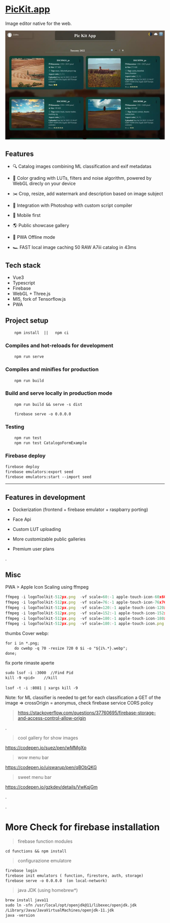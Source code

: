 # [PicKit.app](https://image-toolkit-app.web.app/)

Image editor native for the web.

![AppThumb](https://raw.githubusercontent.com/lucaBazza/Image-Toolkit-WebApp/master/others/screenshots/20220724-screen.webp)

## Features
- 🔍 Catalog images combining ML classification and exif metadatas

- 🎨 Color grading with LUTs, filters and noise algorithm, powered by WebGL direcly on your device 

- ✂️ Crop, resize, add watermark and description based on image subject

- 📸 Integration with Photoshop with custom script compiler

- 📲 Mobile first

- 🌎 Public showcase gallery

- 🔌 PWA Offline mode

- 🏎 FAST local image caching 50 RAW A7iii catalog in 43ms

## Tech stack

- Vue3
- Typescript
- Firebase
- WebGL + Three.js
- Ml5, fork of Tensorflow.js
- PWA

## Project setup
```
    npm install  ||   npm ci
```

### Compiles and hot-reloads for development
```
    npm run serve
```

### Compiles and minifies for production
```
    npm run build
```

### Build and serve locally in production mode
```
    npm run build && serve -s dist
```
```
    firebase serve -o 0.0.0.0
```

### Testing
```
    npm run test
    npm run test CatalogoFormExample
```

### Firebase deploy
```
firebase deploy
firebase emulators:export seed
firebase emulators:start --import seed
```

---
## Features in development

- Dockerization (frontend + firebase emulator + raspbarry porting)

- Face Api

- Custom LUT uploading

- More customizable public galleries

- Premium user plans


.


## Misc

PWA > Apple Icon Scaling using ffmpeg
```js
ffmpeg -i logoToolkit-512px.png  -vf scale=60:-1 apple-touch-icon-60x60.png
ffmpeg -i logoToolkit-512px.png  -vf scale=76:-1 apple-touch-icon-76x76.png
ffmpeg -i logoToolkit-512px.png  -vf scale=120:-1 apple-touch-icon-120x120.png
ffmpeg -i logoToolkit-512px.png  -vf scale=152:-1 apple-touch-icon-152x152.png
ffmpeg -i logoToolkit-512px.png  -vf scale=180:-1 apple-touch-icon-180x180.png
ffmpeg -i logoToolkit-512px.png  -vf scale=180:-1 apple-touch-icon.png
```

thumbs Cover webp:
```
for i in *.png; 
    do cwebp -q 70 -resize 720 0 $i -o "${i%.*}.webp";
done;

```

fix porte rimaste aperte
```
sudo lsof -i :3000  //Find Pid
kill -9 <pid>    //kill

lsof -t -i :8081 | xargs kill -9

```


Note: for ML classifier is needed to get for each classification a GET of the image => crossOrigin = anonymus, check firebase service CORS policy

> https://stackoverflow.com/questions/37760695/firebase-storage-and-access-control-allow-origin

.

> cool gallery for show images

https://codepen.io/suez/pen/wMMgXp 

> wow menu bar

https://codepen.io/uiswarup/pen/qBObQKG

> sweet menu bar

https://codepen.io/gzkdev/details/VwKqjGm

.

.


# More Check for firebase installation

> firebase function modules
```
cd functions && npm install
```

> configurazione emulatore
```
firebase login
firebase init emulators ( function, firestore, auth, storage)
firebase serve -o 0.0.0.0  (on local-network)
```

> java JDK (using homebrew*)
```
brew install java11
sudo ln -sfn /usr/local/opt/openjdk@11/libexec/openjdk.jdk /Library/Java/JavaVirtualMachines/openjdk-11.jdk
java -version
```
